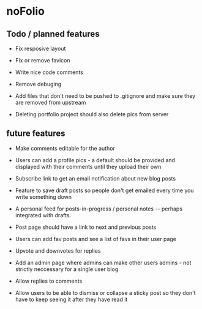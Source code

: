 # noFolio

## Todo / planned features

* Fix resposive layout 

* Fix or remove favicon

* Write nice code comments

* Remove debuging 

* Add files that don't need to be pushed to .gitignore and make sure they are removed from upstream

* Deleting portfolio project should also delete pics from server

## future features

* Make comments editable for the author

* Users can add a profile pics - a default should be provided and displayed with their comments until they upload their own

* Subscribe link to get an email notification about new blog posts

* Feature to save draft posts so people don't get emailed every time you write something down

* A personal feed for posts-in-progress / personal notes -- perhaps integrated with drafts. 

* Post page should have a link to next and previous posts

* Users can add fav posts and see a list of favs in their user page

* Upvote and downvotes for replies

* Add an admin page where admins can make other users admins - not strictly neccessary for a single user blog

* Allow replies to comments

* Allow users to be able to dismiss or collapse a sticky post so they don't have to keep seeing it after they have read it




